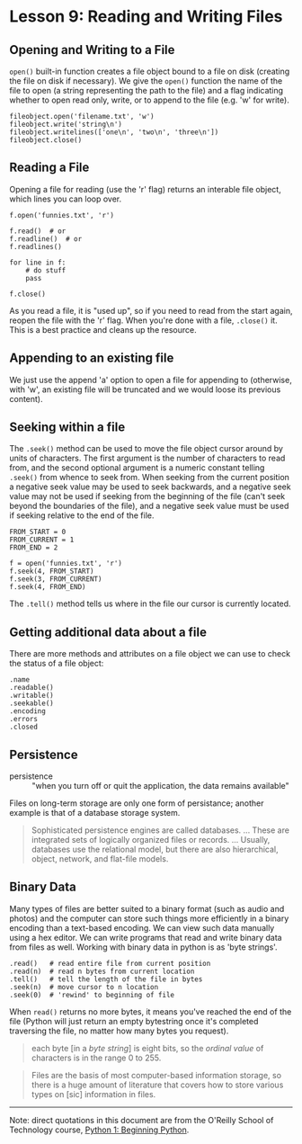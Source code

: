 # Lesson 9: Reading and Writing Files

## Opening and Writing to a File

`open()` built-in function creates a file object bound to a file on disk
(creating the file on disk if necessary). We give the `open()` function
the name of the file to open (a string representing the path to the
file) and a flag indicating whether to open read only, write, or to
append to the file (e.g. 'w' for write).

    fileobject.open('filename.txt', 'w')
    fileobject.write('string\n')
    fileobject.writelines(['one\n', 'two\n', 'three\n'])
    fileobject.close()

## Reading a File

Opening a file for reading (use the 'r' flag) returns an interable file
object, which lines you can loop over.

    f.open('funnies.txt', 'r')

    f.read()  # or
    f.readline()  # or
    f.readlines()

    for line in f:
        # do stuff
        pass

    f.close()

As you read a file, it is "used up", so if you need to read from the
start again, reopen the file with the 'r' flag. When you're done with a
file, `.close()` it. This is a best practice and cleans up the resource. 

## Appending to an existing file

We just use the append 'a' option to open a file for appending to
(otherwise, with 'w', an existing file will be truncated and we would
loose its previous content).

## Seeking within a file

The `.seek()` method can be used to move the file object cursor around by
units of characters. The first argument is the number of characters to
read from, and the second optional argument is a numeric constant
telling `.seek()` from whence to seek from. When seeking from the
current position a negative seek value may be used to seek backwards,
and a negative seek value may not be used if seeking from the beginning
of the file (can't seek beyond the boundaries of the file), and a
negative seek value must be used if seeking relative to the end of the
file.

    FROM_START = 0
    FROM_CURRENT = 1
    FROM_END = 2

    f = open('funnies.txt', 'r')
    f.seek(4, FROM_START)
    f.seek(3, FROM_CURRENT)
    f.seek(4, FROM_END)

The `.tell()` method tells us where in the file our cursor is currently
located.

## Getting additional data about a file

There are more methods and attributes on a file object we can use to
check the status of a file object:

    .name
    .readable()
    .writable()
    .seekable()
    .encoding
    .errors
    .closed

## Persistence

<dl>
<dt>persistence</dt>
<dd>"when you turn off or quit the application, the data remains
available"</dd>
</dl>

Files on long-term storage are only one form of persistance; another
example is that of a database storage system.

> Sophisticated persistence engines are called databases. ... These are
> integrated sets of logically organized files or records. ... Usually,
> databases use the relational model, but there are also hierarchical,
> object, network, and flat-file models.

## Binary Data

Many types of files are better suited to a binary format (such as audio
and photos) and the computer can store such things more efficiently in a
binary encoding than a text-based encoding. We can view such data
manually using a hex editor. We can write programs that read and write
binary data from files as well. Working with binary data in python is as
'byte strings'.

    .read()   # read entire file from current position
    .read(n)  # read n bytes from current location
    .tell()   # tell the length of the file in bytes
    .seek(n)  # move cursor to n location
    .seek(0)  # 'rewind' to beginning of file

When `read()` returns no more bytes, it means you've reached the end of
the file (Python will just return an empty bytestring once it's
completed traversing the file, no matter how many bytes you request).

> each byte [in a *byte string*] is eight bits, so the *ordinal value*
> of characters is in the range 0 to 255.

> Files are the basis of most computer-based information storage,
> so there is a huge amount of literature that covers how to store
> various types on [sic] information in files.

---

Note: direct quotations in this document are from the O'Reilly School of
Technology course,
[Python 1: Beginning Python](http://www.oreillyschool.com/individual-courses/python1/).
